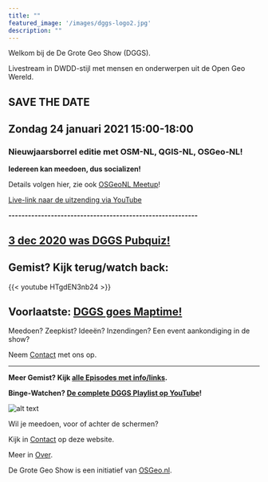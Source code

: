 ```yaml
---
title: ""
featured_image: '/images/dggs-logo2.jpg'
description: ""
---
```


Welkom bij de De Grote Geo Show (DGGS).
   
Livestream in DWDD-stijl met mensen en onderwerpen uit de Open Geo Wereld.

## SAVE THE DATE

## Zondag 24 januari 2021 15:00-18:00 

### Nieuwjaarsborrel editie met OSM-NL, QGIS-NL, OSGeo-NL! 

**Iedereen kan meedoen, dus socializen!**

Details volgen hier, zie ook [OSGeoNL Meetup](https://www.meetup.com/OSGeoNL/events/275612524/)!

[Live-link naar de uitzending via YouTube](https://youtu.be/WNowA03zQSo)

<!-- [![naar aflevering](/images/episode-0013/pubquiz_aankondiging.jpg)](/episode/episode-0013/ "naar aflevering") -->

**----------------------------------------------------------**

## __[3 dec 2020 was DGGS Pubquiz!](/episode/episode-0013/)__

## __Gemist? Kijk terug/watch back:__
 

{{< youtube HTgdEN3nb24 >}}
 
## Voorlaatste: __[DGGS goes Maptime!](/episode/episode-0012/)__

Meedoen? Zeepkist? Ideeën? Inzendingen? Een event aankondiging in de show?

Neem [Contact](/contact/) met ons op. 


 -----

__Meer Gemist? Kijk [alle Episodes met info/links](/episode).__ 
 
__Binge-Watchen? [De complete DGGS Playlist op YouTube](https://www.youtube.com/playlist?list=PLJMEnRQpAfZqCkhGh3lb3KUnXssK7Sk6C)!__

![alt text](/images/screenshots/episode-1-10.png "Episode #1-#10")

Wil je meedoen, voor of achter de schermen?

Kijk in [Contact](/contact/) op deze website.

Meer in [Over](/about/).

De Grote Geo Show is een initiatief van [OSGeo.nl](https://osgeo.nl).
                                                                   